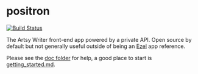 # positron 

[![Build Status](https://semaphoreapp.com/api/v1/projects/f6c57bfa-d60c-476d-b7cf-5f3954b69495/253300/badge.png)](https://semaphoreapp.com/artsy/positron)

The Artsy Writer front-end app powered by a private API. Open source by default but not generally useful outside of being an [Ezel](http://ezeljs.com) app reference.

Please see the [doc folder](https://github.com/artsy/positron/tree/master/doc) for help, a good place to start is [getting_started.md](https://github.com/artsy/positron/blob/master/doc/getting_started.md).
